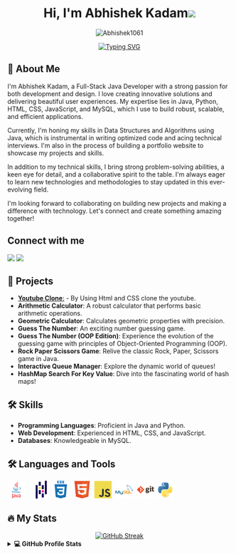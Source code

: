<h1 align="center"> Hi, I'm Abhishek Kadam<img src="https://media.giphy.com/media/hvRJCLFzcasrR4ia7z/giphy.gif" width="35"></h1>

<p align="center">

<p align="center"> <img src="https://komarev.com/ghpvc/?username=Abhishek1061&label=Profile%20views&color=0e75b6&style=plastic" alt="Abhishek1061" /> </p> 


<p align="center">
  <a href="https://git.io/typing-svg"><img src="https://readme-typing-svg.demolab.com?font=Fira+Code&duration=2000&pause=500&color=10B4F7&center=true&vCenter=true&random=false&width=435&lines=Welcome+to+my+GitHub+Profile;Full+Stack+Developer+;Visualize;Develop;Deploy" alt="Typing SVG" /></a>
</p>

## 🚀 About Me

I'm Abhishek Kadam, a Full-Stack Java Developer with a strong passion for both development and design. I love creating innovative solutions and delivering beautiful user experiences. My expertise lies in Java, Python, HTML, CSS, JavaScript, and MySQL, which I use to build robust, scalable, and efficient applications.

Currently, I'm honing my skills in Data Structures and Algorithms using Java, which is instrumental in writing optimized code and acing technical interviews. I'm also in the process of building a portfolio website to showcase my projects and skills.

In addition to my technical skills, I bring strong problem-solving abilities, a keen eye for detail, and a collaborative spirit to the table. I'm always eager to learn new technologies and methodologies to stay updated in this ever-evolving field.

I'm looking forward to collaborating on building new projects and making a difference with technology. Let's connect and create something amazing together!


## Connect with me
[<img src="https://img.shields.io/badge/linkedin-%2312100E.svg?&style=for-the-badge&logo=linkedin&logoColor=white&color=black" />](https://www.linkedin.com/in/abhishekkadam1061/)
[<img src="https://img.shields.io/badge/instagram-%2312100E.svg?&style=for-the-badge&logo=instagram&logoColor=white&color=black" />](https://www.instagram.com/abhishek_kadam_/?hl=en)

## 💼 Projects

- [**Youtube Clone**:](https://abhishek1061.github.io/personalnest-website/) - By Using Html and CSS clone the youtube.
- **Arithmetic Calculator**: A robust calculator that performs basic arithmetic operations.
- **Geometric Calculator**: Calculates geometric properties with precision.
- **Guess The Number**: An exciting number guessing game.
- **Guess The Number (OOP Edition)**: Experience the evolution of the guessing game with principles of Object-Oriented Programming (OOP).
- **Rock Paper Scissors Game**: Relive the classic Rock, Paper, Scissors game in Java.
- **Interactive Queue Manager**: Explore the dynamic world of queues!
- **HashMap Search For Key Value**: Dive into the fascinating world of hash maps!
  
## 🛠️ Skills

- **Programming Languages**: Proficient in Java and Python.
- **Web Development**: Experienced in HTML, CSS, and JavaScript.
- **Databases**: Knowledgeable in MySQL.
  
## 🛠️ Languages and Tools
<div>
  <img src="https://github.com/devicons/devicon/blob/master/icons/java/java-original-wordmark.svg" title="Java" alt="Java" width="40" height="40"/>&nbsp;
  <!--<img src="https://github.com/devicons/devicon/blob/master/icons/react/react-original-wordmark.svg" title="React" alt="React" width="40" height="40"/>&nbsp;
  <img src="https://github.com/devicons/devicon/blob/master/icons/spring/spring-original-wordmark.svg" title="Spring" alt="Spring" width="40" height="40"/>&nbsp;
  <img src="https://github.com/devicons/devicon/blob/master/icons/materialui/materialui-original.svg" title="Material UI" alt="Material UI" width="40" height="40"/>&nbsp;
  <img src="https://github.com/devicons/devicon/blob/master/icons/flutter/flutter-original.svg" title="Flutter" alt="Flutter" width="40" height="40"/>&nbsp;
  <img src="https://github.com/devicons/devicon/blob/master/icons/redux/redux-original.svg" title="Redux" alt="Redux " width="40" height="40"/>&nbsp;
    <img src="https://github.com/devicons/devicon/blob/master/icons/firebase/firebase-plain-wordmark.svg" title="Firebase" alt="Firebase" width="40" height="40"/>&nbsp;
    <img src="https://github.com/devicons/devicon/blob/master/icons/gatsby/gatsby-original.svg" title="Gatsby"  alt="Gatsby" width="40" height="40"/>&nbsp;
  <img src="https://github.com/devicons/devicon/blob/master/icons/nodejs/nodejs-original-wordmark.svg" title="NodeJS" alt="NodeJS" width="40" height="40"/>&nbsp;
  <img src="https://github.com/devicons/devicon/blob/master/icons/amazonwebservices/amazonwebservices-plain-wordmark.svg" title="AWS" alt="AWS" width="40" height="40"/> -->
	&nbsp;
    <img src="https://raw.githubusercontent.com/devicons/devicon/2ae2a900d2f041da66e950e4d48052658d850630/icons/pandas/pandas-original.svg" alt="pandas" width="40" height="40"/>
  <img src="https://github.com/devicons/devicon/blob/master/icons/css3/css3-plain-wordmark.svg"  title="CSS3" alt="CSS" width="40" height="40"/>&nbsp;
  <img src="https://github.com/devicons/devicon/blob/master/icons/html5/html5-original.svg" title="HTML5" alt="HTML" width="40" height="40"/>&nbsp;
  <img src="https://github.com/devicons/devicon/blob/master/icons/javascript/javascript-original.svg" title="JavaScript" alt="JavaScript" width="40" height="40"/>&nbsp;
  <img src="https://github.com/devicons/devicon/blob/master/icons/mysql/mysql-original-wordmark.svg" title="MySQL"  alt="MySQL" width="40" height="40"/>&nbsp;
  <img src="https://github.com/devicons/devicon/blob/master/icons/git/git-original-wordmark.svg" title="Git" **alt="Git" width="40" height="40"/>
  <img src="https://raw.githubusercontent.com/devicons/devicon/master/icons/python/python-original.svg" title="Python" **alt="Python" width="40" height="40"/>
</div>


## :fire: My Stats

<div align="center">
	<a href="https://git.io/streak-stats"><img src="https://streak-stats.demolab.com?user=Abhishek1061&theme=transparent&hide_border=true&date_format=M%20j%5B%2C%20Y%5D" alt="GitHub Streak" /></a>
</div>

<details> 
  <summary><b>💻 GitHub Profile Stats</b></summary>
  <br/>
  <p align="center">
    <a href="https://github.com/anuraghazra/github-readme-stats"><img alt="Abhishek's Github Stats" src="https://github-readme-stats.vercel.app/api?username=Abhishek1061&show_icons=true&count_private=true&theme=algolia" height="192px"/></a>
<br/>
  &nbsp;
	  <img src="https://github-readme-stats.vercel.app/api/top-langs?username=Abhishek1061&show_icons=true&locale=en&layout=compact&theme=algolia" alt="Abhishek1061" height="192px"/>
  <br/>
  <br>
</details>


